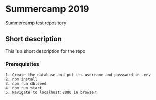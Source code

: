 # Summercamp 2019
Summercamp test repository

## Short description
This is a short description for the repo

### Prerequisites

```
1. Create the database and put its username and password in .env
2. npm install
3. npm run db:seed
4. npm run start
5. Navigate to localhost:8080 in browser
```
